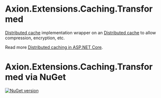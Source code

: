 ﻿# Axion.Extensions.Caching.Transformed

[Distributed cache](https://learn.microsoft.com/en-us/dotnet/api/microsoft.extensions.caching.distributed.idistributedcache) implementation wrapper on an [Distributed cache](https://learn.microsoft.com/en-us/dotnet/api/microsoft.extensions.caching.distributed.idistributedcache) to allow compression, encryption, etc.

Read more [Distributed caching in ASP.NET Core](https://learn.microsoft.com/en-us/aspnet/core/performance/caching/distributed).

# Axion.Extensions.Caching.Transformed via NuGet 

[![NuGet version](https://badge.fury.io/nu/Axion.Extensions.Caching.Transformed.svg)](https://badge.fury.io/nu/Axion.Extensions.Caching.Transformed) 
